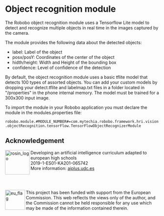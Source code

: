 # Object recognition module

The Robobo object recognition module uses a Tensorflow Lite model to detect and recognize multiple objects in real time in the images captured by the camera.

The module provides the following data about the detected objects:

- label: Label of the object
- posx/posY: Coordinates of the center of the object
- hidth/height: Width and Height of the bounding box
- confidence: Level of confidence of the detection

By default, the object recognition module uses a basic tflite model that detects 100 types of assorted objects.
You can add your custom models by dropping your detect.tflite and labelmap.txt files in a folder located in "/properties" in the phone internal memory.
The model must be trained for a 300x300 input image.

To import the module in your Robobo application you must declare the module in the modules.properties file:

`robobo.module.#MODULE_NUMBER#=com.mytechia.robobo.framework.hri.vision.objectRecognition.tensorFlow.TensorFlowObjectRecognizerModule`

## Acknowledgement

<a href="https://aiplus.udc.es/">
  <img src="https://aiplus.udc.es/wp-content/uploads/2019/12/logo-naranja-100x100.png"
       alt="rosin_logo" height="80"align="left" >
</a>

Developing an artificial intelligence curriculum adapted to european high schools
<br>2019-1-ES01-KA201-065742<br>
More information: <a href="https://aiplus.udc.es/">aiplus.udc.es</a>

<br><br>

<img src="http://aiplus.udc.es/wp-content/uploads/2021/02/cofinanciadoEN.png"
     alt="eu_flag" height="65" align="left">This project has been funded with support from the European Commission. This web reflects the views only of the author, and the Commission cannot be held responsible for any use which may be made of the information contained therein.
